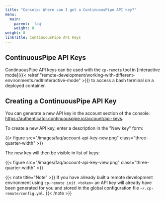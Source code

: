 ```yaml
---
title: "Console: Where can I get a ContinuousPipe API key?"
menu:
  main:
    parent: 'faq'
    weight: 8
weight: 8
linkTitle: ContinuousPipe API Keys
---
```


## ContinuousPipe API Keys

ContinuousPipe API keys can be used with the `cp-remote` tool in [interactive mode]({{< relref "remote-development/working-with-different-environments.md#interactive-mode" >}}) to access a bash terminal on a deployed container.

## Creating a ContinuousPipe API Key

You can generate a new API key in the account section of the console: https://authenticator.continuouspipe.io/account/api-keys.

To create a new API key, enter a description in the "New key" form:

{{< figure src="/images/faq/account-api-key-new.png" class="three-quarter-width" >}}

The new key will then be visible in list of keys:

{{< figure src="/images/faq/account-api-key-view.png" class="three-quarter-width" >}}

{{< note title="Note" >}} 
If you have already built a remote development environment using `cp-remote init <token>` an API key will already have been generated for you and stored in the global configuration file `~/.cp-remote/config.yml`.
{{< /note >}}